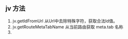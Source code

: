 ## jv 方法


1. jv.getIdFromUrl 从Url中去除特殊字符，获取合法Id值。
2. jv.getRouteMetaTabName 从当前路由获取 meta.tab 名称
3. 